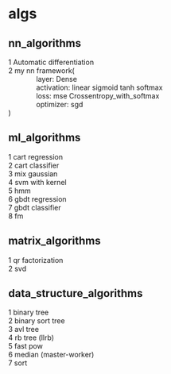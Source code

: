# algs

## nn_algorithms
1 Automatic differentiation<br>
2 my nn framework(<br>
&emsp;&emsp;&emsp;&emsp;layer: Dense<br>
&emsp;&emsp;&emsp;&emsp;activation: linear sigmoid tanh softmax<br>
&emsp;&emsp;&emsp;&emsp;loss: mse Crossentropy_with_softmax<br>
&emsp;&emsp;&emsp;&emsp;optimizer: sgd<br>)

## ml_algorithms
1 cart regression<br>
2 cart classifier<br>
3 mix gaussian<br>
4 svm with kernel<br>
5 hmm<br>
6 gbdt regression<br>
7 gbdt classifier<br>
8 fm <br>

## matrix_algorithms
1 qr factorization<br>
2 svd <br>

## data_structure_algorithms
1 binary tree<br>
2 binary sort tree<br>
3 avl tree<br>
4 rb tree (llrb)<br>
5 fast pow<br>
6 median (master-worker)<br>
7 sort<br>
